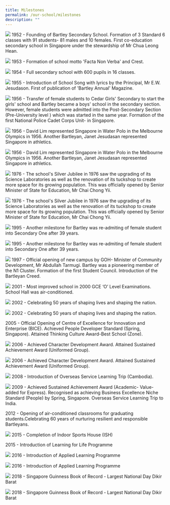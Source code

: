 ```yaml
---
title: Milestones
permalink: /our-school/milestones
description: ""
---
```

![](/images/50yearsago.jpg)
1952 - Founding of Bartley Secondary School. Formation of 3 Standard 6 classes with 91 students- 81 males and 10 females. First co-education secondary school in Singapore under the stewardship of Mr Chua Leong Hean.

![](/images/crest.jpg)
1953 - Formation of school motto 'Facta Non Verba' and Crest.

![](/images/1954.jpg)
1954 - Full secondary school with 600 pupils in 16 classes.

![](/images/1955.jpg)
1955 - Introduction of School Song with lyrics by the Principal, Mr E.W. Jesudason. First of publication of 'Bartley Annual' Magazine.

![](/images/1956.jpg)
1956 - Transfer of female students to Cedar Girls' Secondary to start the girls' school and Bartley became a boys' school in the secondary section. However, female students were admitted into the Post-Secondary Section (Pre-University level ) which was started in the same year. Formation of the first National Police Cadet Corps Unit- in Singapore.

![](/images/David-Lim.jpg)
1956 - David Lim represented Singapore in Water Polo in the Melbourne Olympics in 1956. Another Bartleyan, Janet Jesudasan represented Singapore in athletics.

![](/images/NPCC.jpg)
1956 - David Lim represented Singapore in Water Polo in the Melbourne Olympics in 1956. Another Bartleyan, Janet Jesudasan represented Singapore in athletics. 

![](/images/Jubilee.jpg)
1976 - The school's Silver Jubilee in 1976 saw the upgrading of its Science Laboratories as well as the renovation of its tuckshop to create more space for its growing population. This was officially opened by Senior Minister of State for Education, Mr Chai Chong Yii.

![](/images/1992.jpg)
1976 - The school's Silver Jubilee in 1976 saw the upgrading of its Science Laboratories as well as the renovation of its tuckshop to create more space for its growing population. This was officially opened by Senior Minister of State for Education, Mr Chai Chong Yii. 

![](/images/1995.jpg)
1995 - Another milestone for Bartley was re-admiting of female student into Secondary One after 39 years.

![](/images/1996.jpg)
1995 - Another milestone for Bartley was re-admiting of female student into Secondary One after 39 years.

![](/images/1997.jpg)
1997 - Official opening of new campus by GOH- Minister of Community Development, Mr Abdullah Tarmugi. Bartley was a pioneering member of the N1 Cluster. Formation of the first Student Council. Introduction of the Bartleyan Creed. 

![](/images/2001.jpg)
2001 - Most improved school in 2000 GCE ‘O’ Level Examinations. School Hall was air-conditioned.

![](/images/2002.jpg)
2002 - Celebrating 50 years of shaping lives and shaping the nation.

![](/images/2004.jpg)
2002 - Celebrating 50 years of shaping lives and shaping the nation.

2005 - Official Opening of Centre of Excellence for Innovation and Enterprise (BICE). Achieved People Developer Standard (Spring, Singapore). Attained Thinking Culture Award-Best School (Zone). 

![](/images/2006.jpg)
2006 - Achieved Character Development Award. Attained Sustained Achievement Award (Uniformed Group).  

![](/images/2007.jpg)
2006 - Achieved Character Development Award. Attained Sustained Achievement Award (Uniformed Group).

![](/images/2008.jpg)
2008 - Introduction of Overseas Service Learning Trip  (Cambodia).

![](/images/2009.jpg)
2009 - Achieved Sustained Achievement Award (Academic- Value-added for Express). Recognised as achieving Business Excellence Niche Standard (People) by Spring, Singapore. 
Overseas Service Learning Trip to India.

2012 - Opening of air-conditioned classrooms for graduating students.Celebrating 60 years of nurturing resilient and responsible Bartleyans.

![](/images/ish.jpg)
2015 - Completion of Indoor Sports House (ISH) 

2015 - Introduction of Learning for Life Programme

![](/images/0cf271c74_158.jpg)
2016 - Introduction of Applied Learning Programme 

![](/images/2016.jpg)
2016 - Introduction of Applied Learning Programme 

![](/images/IMG_7312.jpg)
2018 - Singapore Guinness Book of Record - Largest National Day Dikir Barat 

![](/images/mobile-robotics.jpg)
2018 - Singapore Guinness Book of Record - Largest National Day Dikir Barat 
